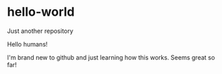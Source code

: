 # hello-world
Just another repository

Hello humans!

I'm brand new to github and just learning how this works. Seems great so far!
